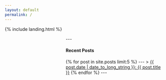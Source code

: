 ```yaml
---
layout: default
permalink: /
---
```


{% include landing.html %}

<div style="margin-left: 2in;">
    ---
  <h4>Recent Posts</h4>
    {% for post in site.posts limit:5 %}
    ---    
    > <a href="{{ post.url | prepend: site.baseurl }}">{{ post.date | date_to_long_string }}: {{ post.title }}</a>
    {% endfor %}
    ---
</div>
